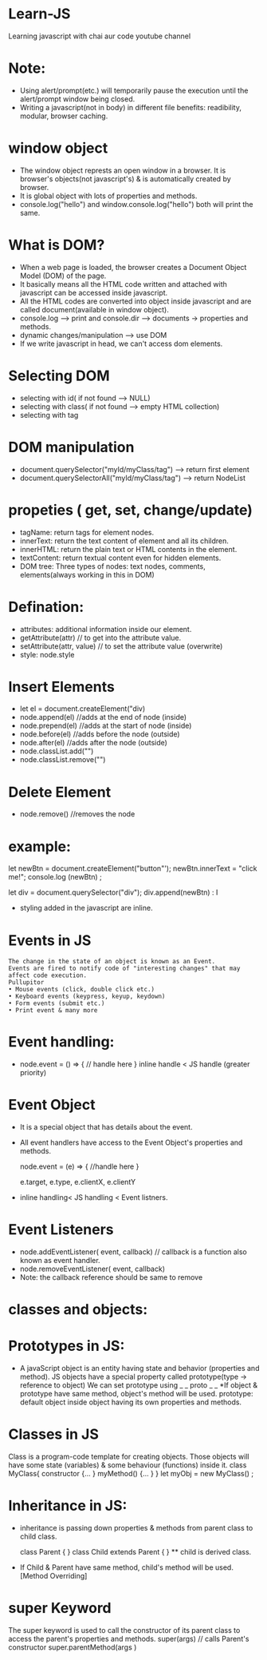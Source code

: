 # Learn-JS
Learning javascript with chai aur code youtube channel

# Note: 
* Using alert/prompt(etc.) will temporarily pause the execution until the alert/prompt window being closed.     
* Writing a javascript(not in body) in different file benefits: readibility, modular, browser caching. 

# window object
* The window object represts an open window in a browser. It is browser's objects(not javascript's) & is automatically created by browser. 
* It is global object with lots of properties and methods.   
* console.log("hello") and window.console.log("hello") both will print the same. 

# What is DOM? 
* When a web page is loaded, the browser creates a Document Object Model (DOM) of the page. 
* It basically means all the HTML code written and attached with javascript can be accessed inside javascript. 
* All the HTML codes are converted into object inside javascript and are called document(available in window object).
* console.log --> print and console.dir --> documents -> properties and methods.
* dynamic changes/manipulation --> use DOM 
* If we write javascript in head, we can't access dom elements. 

# Selecting DOM
* selecting with id( if not found --> NULL)
* selecting with class( if not found --> empty HTML collection)
* selecting with tag

# DOM manipulation 
* document.querySelector("myId/myClass/tag") --> return first element
* document.querySelectorAll("myId/myClass/tag") --> return NodeList

# propeties ( get, set, change/update) 
* tagName: return tags for element nodes. 
* innerText: return the text content of element and all its children. 
* innerHTML: return the plain text or HTML contents in the element.
* textContent: return textual content even for hidden elements. 
* DOM tree: Three types of nodes: text nodes, comments, elements(always working in this in DOM) 

# Defination: 
* attributes: additional information inside our element. 
* getAttribute(attr) // to get into the attribute value. 
* setAttribute(attr, value) // to set the attribute value (overwrite)
* style: node.style

# Insert Elements
* let el = document.createElement("div)
* node.append(el) //adds at the end of node (inside)
* node.prepend(el) //adds at the start of node (inside)
* node.before(el) //adds before the node (outside)
* node.after(el) //adds after the node (outside)
* node.classList.add("") 
* node.classList.remove("") 

# Delete Element
* node.remove() //removes the node

# example: 
let newBtn = document.createElement("button"');
newBtn.innerText = "click me!";
console.log (newBtn) ;

let div = document.querySelector("div");
div.append(newBtn) : I

* styling added in the javascript are inline.   

# Events in JS
    The change in the state of an object is known as an Event.
    Events are fired to notify code of "interesting changes" that may affect code execution.
    Pullupitor
    • Mouse events (click, double click etc.)
    • Keyboard events (keypress, keyup, keydown)
    • Form events (submit etc.)
    • Print event & many more

# Event handling: 
* node.event = () => {
    // handle here
}
inline handle < JS handle (greater priority) 

# Event Object
* It is a special object that has details about the event.
* All event handlers have access to the Event Object's properties and methods.

    node.event = (e) => {
    //handle here
    }

    e.target, e.type, e.clientX, e.clientY

* inline handling< JS handling < Event listners. 

# Event Listeners
* node.addEventListener( event, callback) // callback is a function also known as event handler. 
* node.removeEventListener( event, callback)
* Note: the callback reference should be same to remove

# classes and objects: 

# Prototypes in JS: 
* A javaScript object is an entity having state and behavior (properties and method).
JS objects have a special property called prototype(type -> reference to object)
We can set prototype using _ _ proto _ _
*If object & prototype have same method, object's method will be used.
prototype: default object inside object having its own properties and methods.

# Classes in JS
Class is a program-code template for creating objects.
Those objects will have some state (variables) & some behaviour (functions) inside it.
class MyClass{
    constructor {... }
    myMethod() {... }
}
let myObj = new MyClass() ;

# Inheritance in JS:

* inheritance is passing down properties & methods from parent class to child class.

    class Parent {
    }
    class Child extends Parent {
    }
    ** child is derived class. 

* If Child & Parent have same method, child's method will be used. [Method Overriding]

# super Keyword
The super keyword is used to call the constructor of its parent class to access the parent's properties and methods.
super(args) // calls Parent's constructor
super.parentMethod(args )
